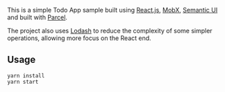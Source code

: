 This is a simple Todo App sample built using [React.js](https://reactjs.org/), [MobX](https://mobx.js.org/), [Semantic UI](https://react.semantic-ui.com) and built with [Parcel](https://parceljs.org/).

The project also uses [Lodash](http://lodash.com) to reduce the complexity of some simpler operations, allowing more focus on the React end.

## Usage

```
yarn install
yarn start
```